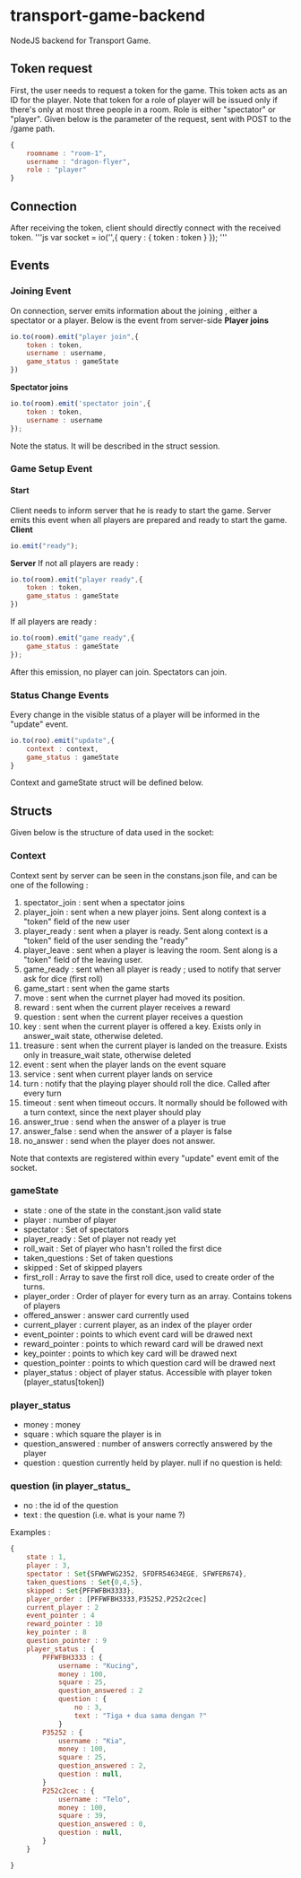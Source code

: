 # transport-game-backend
NodeJS backend for Transport Game.

## Token request
First, the user needs to request a token for the game. This token acts as an ID for the player. Note that token for a role of player will be issued only if there's only at most three people in a room. Role is either "spectator" or "player". Given below is the parameter of the request, sent with POST to the /game path.
```js
{
    roomname : "room-1",
    username : "dragon-flyer",
    role : "player"
}
```

## Connection
After receiving the token, client should directly connect with the received token. 
'''js
var socket = io('',{
    query : {
        token : token
        }
    });
'''
## Events
### Joining Event
On connection, server emits information about the joining , either a spectator or a player. Below is the event from server-side
**Player joins**
```js
io.to(room).emit("player join",{
    token : token,
    username : username,
    game_status : gameState
})
```

**Spectator joins**
```js
io.to(room).emit('spectator join',{
    token : token,
    username : username
});
```
Note the status. It will be described in the struct session.


### Game Setup Event
#### Start
Client needs to inform server that he is ready to start the game. Server emits this event when all players are prepared and ready to start the game.<br/>
**Client**
```js
io.emit("ready");
```
**Server**
If not all players are ready :
```js
io.to(room).emit("player ready",{
    token : token,
    game_status : gameState
})
```
If all players are ready : 
```js
io.to(room).emit("game ready",{
    game_status : gameState
}); 
```

After this emission, no player can join. Spectators can join.

### Status Change Events
Every change in the visible status of a player will be informed in the "update" event.
```js
io.to(roo).emit("update",{
    context : context,
    game_status : gameState
}
```
Context and gameState struct will be defined below.

## Structs
Given below is the structure of data used in the socket:

### Context
Context sent by server can be seen in the constans.json file, and can be one of the following :
1. spectator_join : sent when a spectator joins
2. player_join : sent when a new player joins. Sent along context is a "token" field of the new user
3. player_ready : sent when a player is ready. Sent along context is a "token" field of the user sending the "ready"
4. player_leave : sent when a player is leaving the room. Sent along is a "token" field of the leaving user.
5. game_ready : sent when all player is ready ; used to notify that server ask for dice (first roll)
6. game_start : sent when the game starts
7. move : sent when the currnet player had moved its position.
8. reward : sent when the current player receives a reward
9. question : sent when the current player receives a question
10. key : sent when the current player is offered a key. Exists only in answer_wait state, otherwise deleted.
11. treasure : sent when the current player is landed on the treasure. Exists only in treasure_wait state, otherwise deleted
12. event : sent when the player lands on the event square
13. service : sent when current player lands on service
14. turn : notify that the playing player should roll the dice. Called after every turn
15. timeout : sent when timeout occurs. It normally should be followed with a turn context, since the next player should play
16. answer_true : send when the answer of a player is true
17. answer_false : send when the answer of a player is false
18. no_answer : send when the player does not answer. 

Note that contexts are registered within every "update" event emit of the socket.

### gameState
- state : one of the state in the constant.json valid state
- player : number of player
- spectator : Set of spectators
- player_ready : Set of player not ready yet
- roll_wait : Set of player who hasn't rolled the first dice
- taken_questions : Set of taken questions
- skipped : Set of skipped players
- first_roll : Array to save the first roll dice, used to create order of the turns.
- player_order : Order of player for every turn as an array. Contains tokens of players
- offered_answer : answer card currently used
- current_player : current player, as an index of the player order
- event_pointer : points to which event card will be drawed next
- reward_pointer : points to which reward card will be drawed next
- key_pointer : points to which key card will be drawed next
- question_pointer : points to which question card will be drawed next 
- player_status : object of player status. Accessible with player token (player_status[token])

### player_status
- money : money
- square : which square the player is in
- question_answered : number of answers correctly answered by the player
- question : question currently held by player. null if no question is held:

### question (in player_status_
- no : the id of the question
- text : the question (i.e. what is your name ?)

Examples :
```js
{
    state : 1,
    player : 3,
    spectator : Set{SFWWFWG2352, SFDFR54634EGE, SFWFER674},
    taken_questions : Set{0,4,5},
    skipped : Set{PFFWFBH3333},
    player_order : [PFFWFBH3333,P35252,P252c2cec]
    current_player : 2
    event_pointer : 4
    reward_pointer : 10
    key_pointer : 8
    question_pointer : 9
    player_status : {
        PFFWFBH3333 : {
            username : "Kucing",
            money : 100,
            square : 25,
            question_answered : 2
            question : {
                no : 3,
                text : "Tiga + dua sama dengan ?"
            }
        P35252 : {
            username : "Kia",
            money : 100,
            square : 25,
            question_answered : 2,
            question : null,
        }
        P252c2cec : {
            username : "Telo",
            money : 100,
            square : 39,
            question_answered : 0,
            question : null,
        }
    }

}

```


